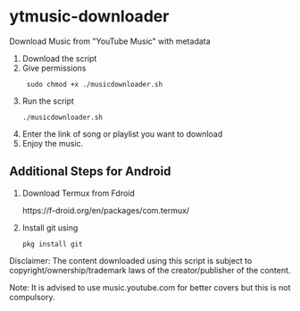 # ytmusic-downloader
Download Music from "YouTube Music" with metadata
1. Download the script
2. Give permissions
     <p><dir="auto"><code> sudo chmod +x ./musicdownloader.sh </code></p>
3. Run the script
     <p><dir="auto"><code>./musicdownloader.sh</code></p>
4. Enter the link of song or playlist you want to download
6. Enjoy the music.

## Additional Steps for Android
1. Download Termux from Fdroid
      <p><dir="auto">https://f-droid.org/en/packages/com.termux/</p>
2. Install git using
      <p><dir="auto"><code>pkg install git </code></p>
   

Disclaimer: The content downloaded using this script is subject to copyright/ownership/trademark laws of the creator/publisher of the content.

Note: It is advised to use music.youtube.com for better covers but this is not compulsory.
